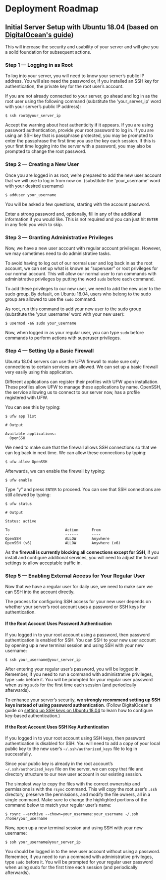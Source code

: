 # Deployment Roadmap

## Initial Server Setup with Ubuntu 18.04 (based on [DigitalOcean's guide](https://www.digitalocean.com/community/tutorials/initial-server-setup-with-ubuntu-18-04))
This will increase the security and usability of your server and will give you a solid foundation for subsequent actions.

### Step 1 — Logging in as Root

To log into your server, you will need to know your server’s public IP address. You will also need the password or, if you installed an SSH key for authentication, the private key for the root user’s account.

If you are not already connected to your server, go ahead and log in as the root user using the following command (substitute the 'your_server_ip' word with your server’s public IP address):

```shell
$ ssh root@your_server_ip
```

Accept the warning about host authenticity if it appears. If you are using password authentication, provide your root password to log in. If you are using an SSH key that is passphrase protected, you may be prompted to enter the passphrase the first time you use the key each session. If this is your first time logging into the server with a password, you may also be prompted to change the root password.

### Step 2 — Creating a New User

Once you are logged in as root, we’re prepared to add the new user account that we will use to log in from now on.
(substitute the 'your_username' word with your desired username)

```shell
$ adduser your_username
```

You will be asked a few questions, starting with the account password.

Enter a strong password and, optionally, fill in any of the additional information if you would like. This is not required and you can just hit `ENTER` in any field you wish to skip.

### Step 3 — Granting Administrative Privileges

Now, we have a new user account with regular account privileges. However, we may sometimes need to do administrative tasks.

To avoid having to log out of our normal user and log back in as the root account, we can set up what is known as “superuser” or root privileges for our normal account. This will allow our normal user to run commands with administrative privileges by putting the word `sudo` before each command.

To add these privileges to our new user, we need to add the new user to the sudo group. By default, on Ubuntu 18.04, users who belong to the sudo group are allowed to use the `sudo` command.

As root, run this command to add your new user to the sudo group (substitute the 'your_username' word with your new user):

```shell
$ usermod -aG sudo your_username
```

Now, when logged in as your regular user, you can type `sudo` before commands to perform actions with superuser privileges.

### Step 4 — Setting Up a Basic Firewall

Ubuntu 18.04 servers can use the UFW firewall to make sure only connections to certain services are allowed. We can set up a basic firewall very easily using this application.

Different applications can register their profiles with UFW upon installation. These profiles allow UFW to manage these applications by name. OpenSSH, the service allowing us to connect to our server now, has a profile registered with UFW.

You can see this by typing:

```shell
$ ufw app list
```

```shell
# Output

Available applications:
  OpenSSH
```

We need to make sure that the firewall allows SSH connections so that we can log back in next time. We can allow these connections by typing:

```shell
$ ufw allow OpenSSH
```

Afterwards, we can enable the firewall by typing:

```shell
$ ufw enable
```

Type “y” and press `ENTER` to proceed. You can see that SSH connections are still allowed by typing:

```shell
$ ufw status
```

```shell
# Output

Status: active

To                         Action      From
--                         ------      ----
OpenSSH                    ALLOW       Anywhere
OpenSSH (v6)               ALLOW       Anywhere (v6)
```

As the **firewall is currently blocking all connections except for SSH**, if you install and configure additional services, you will need to adjust the firewall settings to allow acceptable traffic in.

### Step 5 — Enabling External Access for Your Regular User

Now that we have a regular user for daily use, we need to make sure we can SSH into the account directly.

The process for configuring SSH access for your new user depends on whether your server’s root account uses a password or SSH keys for authentication.

#### If the Root Account Uses Password Authentication

If you logged in to your root account using a password, then password authentication is enabled for SSH. You can SSH to your new user account by opening up a new terminal session and using SSH with your new username:

```shell
$ ssh your_username@your_server_ip
```

After entering your regular user’s password, you will be logged in. Remember, if you need to run a command with administrative privileges, type `sudo` before it. You will be prompted for your regular user password when using `sudo` for the first time each session (and periodically afterwards).

To enhance your server’s security, **we strongly recommend setting up SSH keys instead of using password authentication**.
(Follow DigitalOcean's guide on [setting up SSH keys on Ubuntu 18.04](https://www.digitalocean.com/community/tutorials/how-to-set-up-ssh-keys-on-ubuntu-1804) to learn how to configure key-based authentication.)

#### If the Root Account Uses SSH Key Authentication

If you logged in to your root account using SSH keys, then password authentication is disabled for SSH. You will need to add a copy of your local public key to the new user’s `~/.ssh/authorized_keys` file to log in successfully.

Since your public key is already in the root account’s `~/.ssh/authorized_keys` file on the server, we can copy that file and directory structure to our new user account in our existing session.

The simplest way to copy the files with the correct ownership and permissions is with the `rsync` command. This will copy the root user’s `.ssh` directory, preserve the permissions, and modify the file owners, all in a single command. Make sure to change the highlighted portions of the command below to match your regular user’s name:

```shell
$ rsync --archive --chown=your_username:your_username ~/.ssh /home/your_username
```

Now, open up a new terminal session and using SSH with your new username:

```shell
$ ssh your_username@your_server_ip
```

You should be logged in to the new user account without using a password. Remember, if you need to run a command with administrative privileges, type `sudo` before it. You will be prompted for your regular user password when using sudo for the first time each session (and periodically afterwards).
